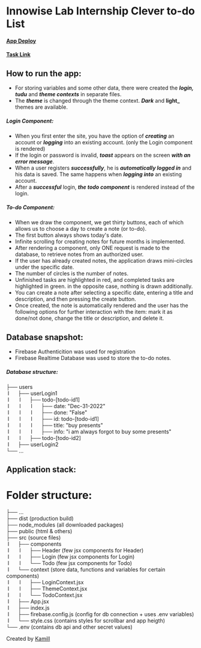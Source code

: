 # Innowise Lab Internship Clever to-do List

#### [App Deploy](https://amgod1.github.io/Innowise-Lab-Internship-Clever-to-do-List/)

#### [Task Link](https://drive.google.com/file/d/1r3jTVTyrosejvIxiuAnTM7U0XvD8vuCE/view?usp=share_link)

## How to run the app:

- For storing variables and some other data, there were created the **_login, tudu_** and **_theme contexts_** in separate files.
- The **_theme_** is changed through the theme context. **_Dark_** and **light\_** themes are available.

##### Login Component:

- When you first enter the site, you have the option of **_creating_** an account or **_logging_** into an existing account. (only the Login component is rendered)
- If the login or password is invalid, **_toast_** appears on the screen **_with an error message_**.
- When a user registers **_successfully_**, he is **_automatically logged in_** and his data is saved. The same happens when **_logging into_** an existing account.
- After a **_successful_** login, **_the todo component_** is rendered instead of the login.

##### To-do Component:

- When we draw the component, we get thirty buttons, each of which allows us to choose a day to create a note (or to-do).
- The first button always shows today's date.
- Infinite scrolling for creating notes for future months is implemented.
- After rendering a component, only ONE request is made to the database, to retrieve notes from an authorized user.
- If the user has already created notes, the application draws mini-circles under the specific date.
- The number of circles is the number of notes.
- Unfinished tasks are highlighted in red, and completed tasks are highlighted in green. in the opposite case, nothing is drawn additionally.
- You can create a note after selecting a specific date, entering a title and description, and then pressing the create button.
- Once created, the note is automatically rendered and the user has the following options for further interaction with the item: mark it as done/not done, change the title or description, and delete it.

## Database snapshot:

- Firebase Authenticition was used for registration
- Firebase Realtime Database was used to store the to-do notes.

##### Database structure:

├── users  
 l      ├── userLogin1  
 l       l      ├── todo-[todo-id1]  
 l       l       l      ├── date: "Dec-31-2022"  
 l       l       l      ├── done: "False"  
 l       l       l      ├── id: todo-[todo-id1]  
 l       l       l      ├── title: "buy presents"  
 l       l       l      ├── info: "i am always forgot to buy some presents"  
 l       l      ├── todo-[todo-id2]  
 l      ├── userLogin2  
└── ...

## Application stack:

# Folder structure:

├── ...  
├── dist (production build)  
├── node_modules (all downloaded packages)  
├── public (html & others)  
├── src (source files)  
 l      ├── components  
 l       l      ├── Header (few jsx components for Header)  
 l       l      ├── Login (few jsx components for Login)  
 l       l      └── Todo (few jsx components for Todo)  
 l      └── context (store data, functions and variables for certain components)  
 l       l      ├── LoginContext.jsx  
 l       l      ├── ThemeContext.jsx  
 l       l      └── TodoContext.jsx  
 l      ├── App.jsx  
 l      ├── index.js  
 l      ├── firebase.config.js (config for db connection + uses .env variables)  
 l      └── style.css (contains styles for scrollbar and app heigth)  
└── .env (contains db api and other secret values)

Created by [Kamill](https://github.com/amgod1)
